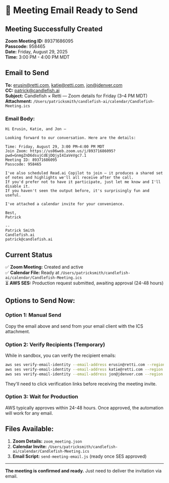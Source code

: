 # 📧 Meeting Email Ready to Send

## Meeting Successfully Created

**Zoom Meeting ID:** 89371686095  
**Passcode:** 958465  
**Date:** Friday, August 29, 2025  
**Time:** 3:00 PM - 4:00 PM MDT  

## Email to Send

**To:** erusin@retti.com, katie@retti.com, jon@jdenver.com  
**CC:** patrick@candlefish.ai  
**Subject:** Candlefish × Retti — Zoom details for Friday (3–4 PM MDT)  
**Attachment:** `/Users/patricksmith/candlefish-ai/calendar/Candlefish-Meeting.ics`

### Email Body:

```
Hi Erusin, Katie, and Jon —

Looking forward to our conversation. Here are the details:

Time: Friday, August 29, 3:00 PM–4:00 PM MDT
Join Zoom: https://us06web.zoom.us/j/89371686095?pwd=GnmgZnD6dsujCdEjDQjyI4IaVeVgc7.1
Meeting ID: 89371686095
Passcode: 958465

I've also scheduled Read.ai Copilot to join — it produces a shared set of notes and highlights we'll all receive after the call.
If you'd prefer not to have it participate, just let me know and I'll disable it.
If you haven't seen the output before, it's surprisingly fun and useful.

I've attached a calendar invite for your convenience.

Best,
Patrick

--
Patrick Smith
Candlefish.ai
patrick@candlefish.ai
```

## Current Status

✅ **Zoom Meeting:** Created and active  
✅ **Calendar File:** Ready at `/Users/patricksmith/candlefish-ai/calendar/Candlefish-Meeting.ics`  
⏳ **AWS SES:** Production request submitted, awaiting approval (24-48 hours)  

## Options to Send Now:

### Option 1: Manual Send
Copy the email above and send from your email client with the ICS attachment.

### Option 2: Verify Recipients (Temporary)
While in sandbox, you can verify the recipient emails:
```bash
aws ses verify-email-identity --email-address erusin@retti.com --region us-east-1
aws ses verify-email-identity --email-address katie@retti.com --region us-east-1
aws ses verify-email-identity --email-address jon@jdenver.com --region us-east-1
```
They'll need to click verification links before receiving the meeting invite.

### Option 3: Wait for Production
AWS typically approves within 24-48 hours. Once approved, the automation will work for any email.

## Files Available:

1. **Zoom Details:** `zoom_meeting.json`
2. **Calendar Invite:** `/Users/patricksmith/candlefish-ai/calendar/Candlefish-Meeting.ics`
3. **Email Script:** `send-meeting-email.js` (ready once SES approved)

---

**The meeting is confirmed and ready.** Just need to deliver the invitation via email.
